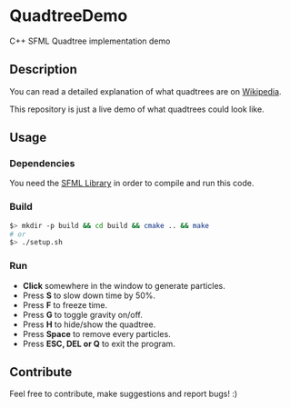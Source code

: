 # QuadtreeDemo
C++ SFML Quadtree implementation demo

## Description
You can read a detailed explanation of what quadtrees are on [Wikipedia](https://en.wikipedia.org/wiki/Quadtree).

This repository is just a live demo of what quadtrees could look like.  

## Usage
### Dependencies
You need the [SFML Library](https://github.com/SFML/SFML) in order to compile and run this code.

### Build
```sh
$> mkdir -p build && cd build && cmake .. && make
# or
$> ./setup.sh
```

### Run
* **Click** somewhere in the window to generate particles.
* Press **S** to slow down time by 50%.
* Press **F** to freeze time.
* Press **G** to toggle gravity on/off.
* Press **H** to hide/show the quadtree.
* Press **Space** to remove every particles.
* Press **ESC, DEL or Q** to exit the program.

## Contribute
Feel free to contribute, make suggestions and report bugs! :)
